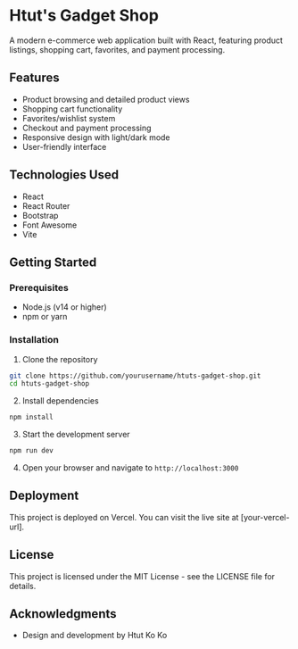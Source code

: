 # Htut's Gadget Shop

A modern e-commerce web application built with React, featuring product listings, shopping cart, favorites, and payment processing.

## Features

- Product browsing and detailed product views
- Shopping cart functionality
- Favorites/wishlist system
- Checkout and payment processing
- Responsive design with light/dark mode
- User-friendly interface

## Technologies Used

- React
- React Router
- Bootstrap
- Font Awesome
- Vite

## Getting Started

### Prerequisites

- Node.js (v14 or higher)
- npm or yarn

### Installation

1. Clone the repository
```bash
git clone https://github.com/yourusername/htuts-gadget-shop.git
cd htuts-gadget-shop
```

2. Install dependencies
```bash
npm install
```

3. Start the development server
```bash
npm run dev
```

4. Open your browser and navigate to `http://localhost:3000`

## Deployment

This project is deployed on Vercel. You can visit the live site at [your-vercel-url].

## License

This project is licensed under the MIT License - see the LICENSE file for details.

## Acknowledgments

- Design and development by Htut Ko Ko